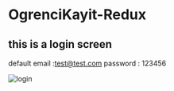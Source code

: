 # OgrenciKayit-Redux
## this is a login screen  
default email :test@test.com 
password : 123456

![login](https://user-images.githubusercontent.com/20416272/31373755-eaff8afa-ada3-11e7-8d29-020980d72e17.png)
